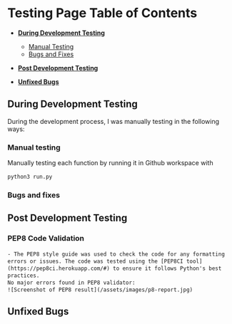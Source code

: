 # Testing Page Table of Contents
* [**During Development Testing**](#during-development-testing)
    * [Manual Testing](#manual-testing)
    * [Bugs and Fixes](#bugs-and-fixes)
* [**Post Development Testing**](#post-development-testing)

* [**Unfixed Bugs**](#unfixed-bugs)


## **During Development Testing**
During the development process, I was manually testing in the following ways:

### **Manual testing**
Manually testing each function by running it in Github workspace with
```Bash
python3 run.py
```

### **Bugs and fixes**

## **Post Development Testing**
### PEP8 Code Validation
    - The PEP8 style guide was used to check the code for any formatting errors or issues. The code was tested using the [PEP8CI tool](https://pep8ci.herokuapp.com/#) to ensure it follows Python's best practices.
    No major errors found in PEP8 validator:
    ![Screenshot of PEP8 result](/assets/images/p8-report.jpg)

## **Unfixed Bugs**